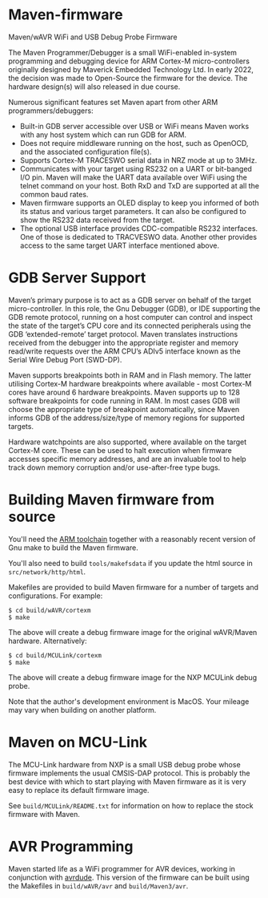 # Maven-firmware

Maven/wAVR WiFi and USB Debug Probe Firmware

The Maven Programmer/Debugger is a small WiFi-enabled in-system programming
and debugging device for ARM Cortex-M micro-controllers originally designed
by Maverick Embedded Technology Ltd. In early 2022, the decision was made to
Open-Source the firmware for the device. The hardware design(s) will also
released in due course.

Numerous significant features set Maven apart from other ARM programmers/debuggers:
- Built-in GDB server accessible over USB or WiFi means Maven works with any host system which can run GDB for ARM.
- Does not require middleware running on the host, such as OpenOCD, and the associated configuration file(s).
- Supports Cortex-M TRACESWO serial data in NRZ mode at up to 3MHz.
- Communicates with your target using RS232 on a UART or bit-banged I/O pin. Maven will make the UART data available over WiFi using the telnet command on your host. Both RxD and TxD are supported at all the common baud rates.
- Maven firmware supports an OLED display to keep you informed of both its status and various target parameters. It can also be configured to show the RS232 data received from the target.
- The optional USB interface provides CDC-compatible RS232 interfaces. One of those is dedicated to TRACVESWO data. Another other provides access to the same target UART interface mentioned above.

# GDB Server Support
Maven’s primary purpose is to act as a GDB server on behalf of the target
micro-controller. In this role, the Gnu Debugger (GDB), or IDE supporting
the GDB remote protocol, running on a host computer can control and inspect
the state of the target’s CPU core and its connected peripherals using the
GDB ‘extended-remote’ target protocol. Maven translates instructions received
from the debugger into the appropriate register and memory read/write
requests over the ARM CPU’s ADIv5 interface known as the Serial Wire Debug
Port (SWD-DP).

Maven supports breakpoints both in RAM and in Flash memory. The latter
utilising Cortex-M hardware breakpoints where available - most Cortex-M cores
have around 6 hardware breakpoints. Maven supports up to 128 software
breakpoints for code running in RAM. In most cases GDB will choose the
appropriate type of breakpoint automatically, since Maven informs GDB of
the address/size/type of memory regions for supported targets.

Hardware watchpoints are also supported, where available on the target
Cortex-M core. These can be used to halt execution when firmware accesses
specific memory addresses, and are an invaluable tool to help track down
memory corruption and/or use-after-free type bugs.

# Building Maven firmware from source
You'll need the [ARM toolchain](https://developer.arm.com/tools-and-software/open-source-software/developer-tools/gnu-toolchain/gnu-rm)
together with a reasonably recent version of Gnu make to build the Maven firmware.

You'll also need to build `tools/makefsdata` if you update the html source
in `src/network/http/html`.

Makefiles are provided to build Maven firmware for a number of targets
and configurations. For example:

```
$ cd build/wAVR/cortexm
$ make
```

The above will create a debug firmware image for the original wAVR/Maven
hardware. Alternatively:

```
$ cd build/MCULink/cortexm
$ make
```

The above will create a debug firmware image for the NXP MCULink
debug probe.

Note that the author's development environment is MacOS. Your mileage may
vary when building on another platform.

# Maven on MCU-Link
The MCU-Link hardware from NXP is a small USB debug probe whose firmware
implements the usual CMSIS-DAP protocol. This is probably the best
device with which to start playing with Maven firmware as it is very
easy to replace its default firmware image.

See `build/MCULink/README.txt` for information on how to replace the stock
firmware with Maven.

# AVR Programming
Maven started life as a WiFi programmer for AVR devices, working in
conjunction with [avrdude](https://github.com/avrdudes/avrdude). This
version of the firmware can be built using the Makefiles in `build/wAVR/avr`
and `build/Maven3/avr`.
